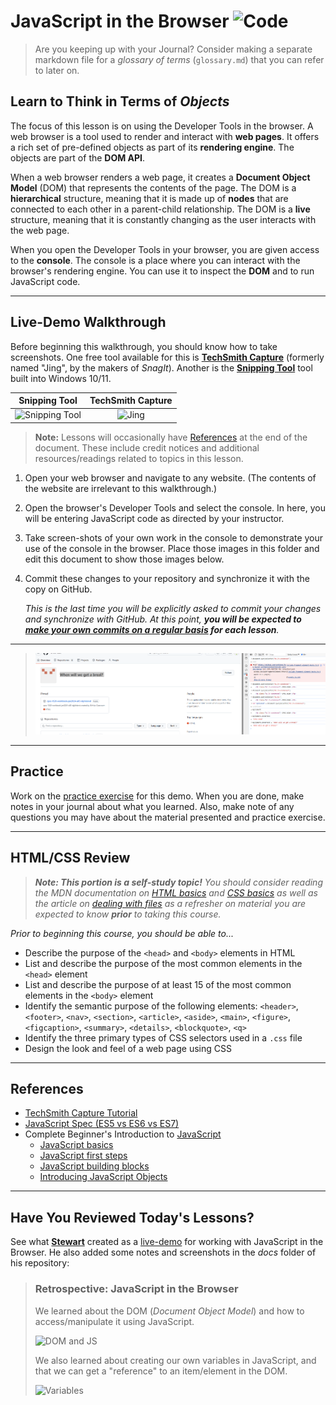 # JavaScript in the Browser ![Code](https://img.shields.io/badge/Code%20Status-Walkthrough-blueviolet?logo=Visual%20Studio%20Code&labelColor=indigo)

> Are you keeping up with your Journal? Consider making a separate markdown file for a *glossary of terms* (`glossary.md`) that you can refer to later on.

## Learn to Think in Terms of *Objects*

The focus of this lesson is on using the Developer Tools in the browser. A web browser is a tool used to render and interact with **web pages**. It offers a rich set of pre-defined objects as part of its **rendering engine**. The objects are part of the **DOM API**.

When a web browser renders a web page, it creates a **Document Object Model** (DOM) that represents the contents of the page. The DOM is a **hierarchical** structure, meaning that it is made up of **nodes** that are connected to each other in a parent-child relationship. The DOM is a **live** structure, meaning that it is constantly changing as the user interacts with the web page.

When you open the Developer Tools in your browser, you are given access to the **console**. The console is a place where you can interact with the browser's rendering engine. You can use it to inspect the **DOM** and to run JavaScript code.

----

## Live-Demo Walkthrough

Before beginning this walkthrough, you should know how to take screenshots. One free tool available for this is [**TechSmith Capture**](https://www.techsmith.com/jing-tool.html) (formerly named "Jing", by the makers of *SnagIt*). Another is the [**Snipping Tool**](https://support.microsoft.com/en-us/windows/use-snipping-tool-to-capture-screenshots-00246869-1843-655f-f220-97299b865f6b) tool built into Windows 10/11.

| Snipping Tool | TechSmith Capture |
| :---: | :---: |
| ![Snipping Tool](./snipping-tool.png) | ![Jing](https://assets.techsmith.com/Images/content/ce-tutorials-knowmia/techsmith-capture-app.png) |

> **Note:** Lessons will occasionally have [References](#references) at the end of the document. These include credit notices and additional resources/readings related to topics in this lesson.

1. Open your web browser and navigate to any website. (The contents of the website are irrelevant to this walkthrough.)
1. Open the browser's Developer Tools and select the console. In here, you will be entering JavaScript code as directed by your instructor.
1. Take screen-shots of your own work in the console to demonstrate your use of the console in the browser. Place those images in this folder and edit this document to show those images below.
1. Commit these changes to your repository and synchronize it with the copy on GitHub.

   *This is the last time you will be explicitly asked to commit your changes and synchronize with GitHub. At this point, **you will be expected to [make your own commits on a regular basis](../../docs/TheRoutine.md) for each lesson**.*

----

> ![](<images/Screenshot 2024-01-10 112340.png>)

----

## Practice

Work on the [practice exercise](./practice/ReadMe.md) for this demo. When you are done, make notes in your journal about what you learned. Also, make note of any questions you may have about the material presented and practice exercise.

----

## HTML/CSS Review

> ***Note: This portion is a self-study topic!** You should consider reading the MDN documentation on [HTML basics](https://developer.mozilla.org/docs/Learn/Getting_started_with_the_web/HTML_basics) and [CSS basics](https://developer.mozilla.org/docs/Learn/Getting_started_with_the_web/CSS_basics) as well as the article on [dealing with files](https://developer.mozilla.org/docs/Learn/Getting_started_with_the_web/Dealing_with_files) as a refresher on material you are expected to know **prior** to taking this course.*

*Prior to beginning this course, you should be able to...*

- Describe the purpose of the `<head>` and `<body>` elements in HTML
- List and describe the purpose of the most common elements in the `<head>` element
- List and describe the purpose of at least 15 of the most common elements in the `<body>` element
- Identify the semantic purpose of the following elements: `<header>`, `<footer>`, `<nav>`, `<section>`, `<article>`, `<aside>`, `<main>`, `<figure>`, `<figcaption>`, `<summary>`, `<details>`, `<blockquote>`, `<q>`
- Identify the three primary types of CSS selectors used in a `.css` file
- Design the look and feel of a web page using CSS

----

## References

- [TechSmith Capture Tutorial](https://www.techsmith.com/tutorial-capture.html)
- [JavaScript Spec (ES5 vs ES6 vs ES7)](https://developer.mozilla.org/en-US/docs/Web/JavaScript/Language_Resources)
- Complete Beginner's Introduction to [JavaScript](https://developer.mozilla.org/en-US/docs/Web/JavaScript)
  - [JavaScript basics](https://developer.mozilla.org/en-US/docs/Learn/Getting_started_with_the_web/JavaScript_basics)
  - [JavaScript first steps](https://developer.mozilla.org/en-US/docs/Learn/JavaScript/First_steps)
  - [JavaScript building blocks](https://developer.mozilla.org/en-US/docs/Learn/JavaScript/Building_blocks)
  - [Introducing JavaScript Objects](https://developer.mozilla.org/en-US/docs/Learn/JavaScript/Objects)

----

## Have You Reviewed Today's Lessons?

See what [**Stewart**](https://github.com/StewDent) created as a [live-demo](./live-demo/index.html) for working with JavaScript in the Browser. He also added some notes and screenshots in the *docs* folder of his repository:

> ### Retrospective: JavaScript in the Browser
> 
> We learned about the DOM (*Document Object Model*) and how to access/manipulate it using JavaScript.
> 
> ![DOM and JS](./images/computer_program.png)
> 
> We also learned about creating our own variables in JavaScript, and that we can get a "reference" to an item/element in the DOM.
> 
> ![Variables](./images/variables.png)